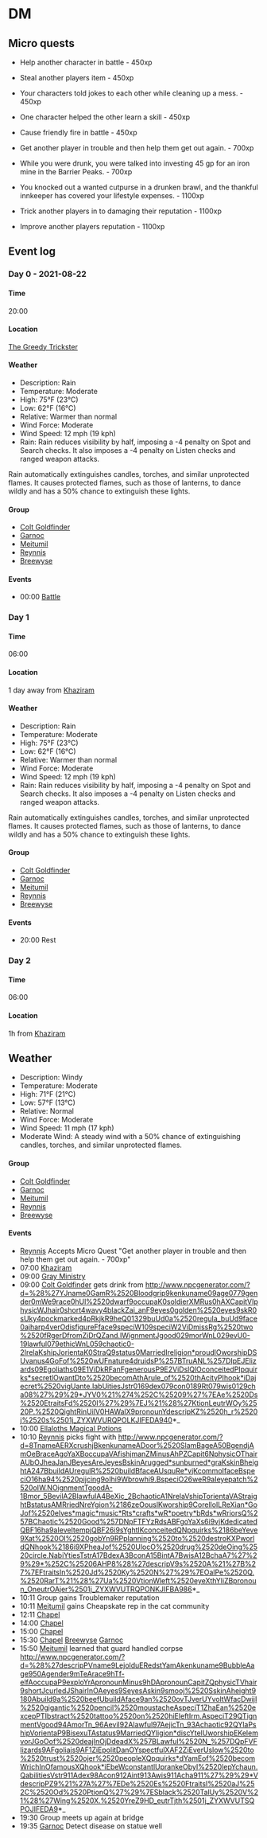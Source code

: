 # DM

## Micro quests

- Help another character in battle - 450xp
- Steal another players item - 450xp
- Your characters told jokes to each other while cleaning up a mess. - 450xp
- One character helped the other learn a skill - 450xp
- Cause friendly fire in battle - 450xp

- Get another player in trouble and then help them get out again. - 700xp
- While you were drunk, you were talked into investing 45 gp for an iron mine in the Barrier Peaks. - 700xp

- You knocked out a wanted cutpurse in a drunken brawl, and the thankful innkeeper has covered your lifestyle expenses. - 1100xp
- Trick another players in to damaging their reputation - 1100xp
- Improve another players reputation - 1100xp

## Event log

### Day 0 - 2021-08-22

#### Time

20:00

#### Location

[The Greedy Trickster](cities/Gorbold/taverns/The_Greedy_Trickster.md)

#### Weather

- Description:	Rain
- Temperature:	Moderate
- High:	75°F (23°C)
- Low:	62°F (16°C)
- Relative:	Warmer than normal
- Wind Force:	Moderate
- Wind Speed:	12 mph (19 kph)
- Rain: Rain reduces visibility by half, imposing a -4 penalty on Spot and Search checks. It also imposes a -4 penalty on Listen checks and ranged weapon attacks.

Rain automatically extinguishes candles, torches, and similar unprotected flames. It causes protected flames, such as those of lanterns, to dance wildly and has a 50% chance to extinguish these lights.

#### Group

- [Colt Goldfinder](https://www.dndbeyond.com/profile/Fluktarn/characters/56700048)
- [Garnoc](https://www.dndbeyond.com/profile/Vildling/characters/56694364)
- [Meitumil](https://www.dndbeyond.com/profile/Vildling/characters/56694364)
- [Reynnis](https://www.dndbeyond.com/profile/Vildling/characters/56694364)
- [Breewyse](https://www.dndbeyond.com/profile/Marcroft81/characters/56772645)

#### Events

- 00:00 [Battle](battles/Gorbold_Gibbering_Mouther.md)

### Day 1

#### Time

06:00

#### Location

1 day away from [Khaziram](cities/Khaziram/Khaziram.md)

#### Weather

- Description:	Rain
- Temperature:	Moderate
- High:	75°F (23°C)
- Low:	62°F (16°C)
- Relative:	Warmer than normal
- Wind Force:	Moderate
- Wind Speed:	12 mph (19 kph)
- Rain: Rain reduces visibility by half, imposing a -4 penalty on Spot and Search checks. It also imposes a -4 penalty on Listen checks and ranged weapon attacks.

Rain automatically extinguishes candles, torches, and similar unprotected flames. It causes protected flames, such as those of lanterns, to dance wildly and has a 50% chance to extinguish these lights.

#### Group

- [Colt Goldfinder](https://www.dndbeyond.com/profile/Fluktarn/characters/56700048)
- [Garnoc](https://www.dndbeyond.com/profile/Vildling/characters/56694364)
- [Meitumil](https://www.dndbeyond.com/profile/Vildling/characters/56694364)
- [Reynnis](https://www.dndbeyond.com/profile/Vildling/characters/56694364)
- [Breewyse](https://www.dndbeyond.com/profile/Marcroft81/characters/56772645)

#### Events

- 20:00 Rest

### Day 2

#### Time

06:00

#### Location

1h from [Khaziram](cities/Khaziram/Khaziram.md)

## Weather

- Description: Windy
- Temperature: Moderate
- High: 71°F (21°C)
- Low: 57°F (13°C)
- Relative: Normal
- Wind Force: Moderate
- Wind Speed: 11 mph (17 kph)
- Moderate Wind: A steady wind with a 50% chance of extinguishing candles, torches, and similar unprotected flames.

#### Group

- [Colt Goldfinder](https://www.dndbeyond.com/profile/Fluktarn/characters/56700048)
- [Garnoc](https://www.dndbeyond.com/profile/Vildling/characters/56694364)
- [Meitumil](https://www.dndbeyond.com/profile/Vildling/characters/56694364)
- [Reynnis](https://www.dndbeyond.com/profile/Vildling/characters/56694364)
- [Breewyse](https://www.dndbeyond.com/profile/Marcroft81/characters/56772645)

#### Events

- [Reynnis](https://www.dndbeyond.com/profile/Vildling/characters/56694364) Accepts Micro Quest "Get another player in trouble and then help them get out again. - 700xp"
- 07:00 [Khaziram](./cities/Khaziram/Khaziram.md)
- 09:00 [Gray Ministry](./cities/Khaziram/Gray_Ministry.md)
- 09:00 [Colt Goldfinder](https://www.dndbeyond.com/profile/Fluktarn/characters/56700048) gets drink from http://www.npcgenerator.com/?d=%28%27YJname0GamR%2520Bloodgrip9kenkuname09age0779gender0mWe9race0hUl%2520dwarf9occupaK0soldierXMRus0hAXCapitVIphysicWJhair0short4wavy4blackZai_anF9eyes0golden%2520eyes9skR0sUky4pockmarked4pRkjkR9heQ01329buUd0a%2520regula_buUd9face0ajharp4verOdisfigureFface9speciW109speciW2ViDmissRg%2520two%2520fRgerDfromZiDrQZand.IWignmentJgood029morWnL029evU0-19lawful079ethicWnL059chaotic0-2IrelaKshipJorientaK0StraQ9status0MarriedIreligion*proudlOworshipDSUvanus4GoFof%2520wUFnature4druidsP%257BTruANL%257DIpEJElizards09Egoliaths09E1ViDkRFanFgenerousP9E2ViDslQlOconceitedPIpquirks*secretlOwantDto%2520becomAthArule_of%2520thAcityPIhook*iDajecret%2520vigUante.IabUitiesJstr0169dex079con0189Rt079wis0129cha08%27%29%29*JYV0%21%274%252C%25209%27%7EAe%2520Ds%2520EtraitsFd%2520I%27%29%7EJ%21%28%27KtionLeutrWOy%2520P.%2520QightRinUilV0HAWalX9pronounYdescripKZ%2520h_r%2520j%2520s%2501j_ZYXWVURQPOLKJIFEDA940*_
- 10:00 [Ellaloths Magical Potions](./cities/Khaziram/shops/Ellaloths_Magical_Potions.md)
- 10:10 [Reynnis](https://www.dndbeyond.com/profile/Vildling/characters/56694364) picks fight with http://www.npcgenerator.com/?d=8TnameAERXcrushjBkenkunameADoor%2520SlamBageA50BgendjAmOeBraceAgoYaXBoccupaVAfishjmanZMinusAhPZCapit6NphysicOThairAUbOJheaJanJBeyesAreJeyesBskinArugged*sunburned*graKskinBheightA247BbuildAUregulR%2520buildBfaceAUsquRe*vjKcommoIfaceBspeciO16ha94%2520pijcing9oIhi9Wbrowhi9.BspeciO26weR9aIeyepatch%2520oIW.NOignmentTgoodA-1Bmor_5BevilA2BlawfulA4BeXic_2BchaoticA1NrelaVshipTorientaVAStraightBstatusAMRriedNreYgion%2186zeOouslKworship9CorelloILReXian*GoJof%2520elves*magic*music*Rts*crafts*wR*poetry*bRds*wRriorsQ%257BChaotic%2520Good%257DNpFTFYzRdsABFgoYaXs6i9vjKdedicatedQBF16ha9aIeveItempjQBF26i9sYghtlKconceitedQNpquirks%2186beYeve9Xat%2520Ol%2520gobYn9RPplanning%2520to%2520destroKXPworldQNhook%2186i9XPheaJof%2520UlocO%2520drug%2520deOing%2520circle.NabiYtiesTstrA17BdexA3BconA15BintA7BwisA12BchaA7%27%29%29*%252C%25206AHP8%28%27descripV9s%2520A%21%27B%27%7EFtraitsIn%2520Jd%2520Ky%2520N%27%29%7EOalPe%2520Q.%2520RarT%21%28%27Ua%2520VtionWleft%2520eyeXthYliZBpronoun_OneutrOAjer%2501j_ZYXWVUTRQPONKJIFBA986*_
- 10:11 Group gains Troublemaker reputation
- 10:11 [Meitumil](https://www.dndbeyond.com/profile/Vildling/characters/56694364) gains Cheapskate rep in the cat community
- 12:11 [Chapel](./cities/Khaziram/images/chapel.png)
- 14:00 [Chapel](./cities/Khaziram/images/chapel.png)
- 15:00 [Chapel](./cities/Khaziram/images/chapel.png)
- 15:30 [Chapel](./cities/Khaziram/images/chapel.png) [Breewyse](https://www.dndbeyond.com/profile/Marcroft81/characters/56772645) [Garnoc](https://www.dndbeyond.com/profile/Vildling/characters/56694364)
- 15:50 [Meitumil](https://www.dndbeyond.com/profile/Vildling/characters/56694364) learned that guard handled corpse http://www.npcgenerator.com/?d=%28%27descripPVname9LejolduERedstYamAkenkuname9BubbleAage950Agender9mTeArace9hTf-elfAoccupaP9exploYrApronounMinus9hDApronounCapitZQphysicTVhair9shortJcurledJShairInOAeyes9SeyesAskin9smooj%2520SskinAheight9180Abuild9a%2520beefUbuildAface9an%2520ovTJverUYvoltWfacDwijI%2520gigantic%2520pencil%2520moustacheAspeciT1ZhaEan%2520excepPTIbstract%2520tattoo%2520on%2520hiEleftIrm.AspeciT29QTignmentVgood94AmorTn_96Aevil92Alawful97AejicTn_93Achaotic92QYlaPshipVorientaP9BisexuTAstatus9MarriedQYligion*discYtelUworshipEKelemvorJGoOof%2520deajInOjDdeadX%257BLawful%2520N_%257DQpFVFlizards9AFgoliajs9AF1ZiEpolitDanOYspectfulXAF2ZiEverUslow%2520to%2520trust%2520ojer%2520peopleXQpquirks*dYamEof%2520becomWrichInOfamousXQhook*iEbeWconstantlUprankeObyI%2520lepYchaun.QabilitiesVstr911Adex98Acon912Aint913Awis911Acha911%27%29%29*VdescripPZ9%21%27A%27%7EDe%2520Es%2520FtraitsI%2520aJ%252C%2520Od%2520PtionQ%27%29%7ESblack%2520TalUy%2520V%21%28%27Wing%2520X.%2520YreZ9HD_eutrTjth%2501j_ZYXWVUTSQPOJIFEDA9*_
- 19:30 Group meets up again at bridge
- 19:35 [Garnoc](https://www.dndbeyond.com/profile/Vildling/characters/56694364) Detect disease on statue well
